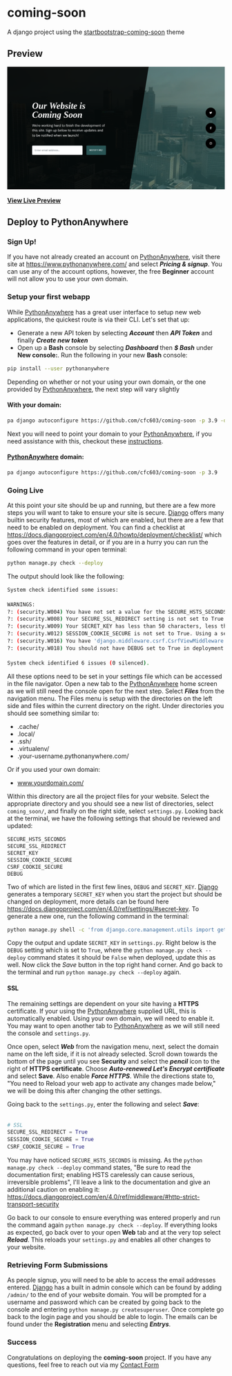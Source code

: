 # coming-soon
A django project using the [startbootstrap-coming-soon](https://github.com/StartBootstrap/startbootstrap-coming-soon) theme

## Preview

[![Coming Soon Preview](preview.png)](https://coming-soon.trevorwatson.info/)

**[View Live Preview](https://coming-soon.trevorwatson.info/)**

## Deploy to PythonAnywhere

### Sign Up!

If you have not already created an account on [PythonAnywhere][1], visit there site at https://www.pythonanywhere.com/ and select ***Pricing & signup***. You can use any of the account options, however, the free **Beginner** account will not allow you to use your own domain.

### Setup your first webapp

While [PythonAnywhere][1] has a great user interface to setup new web applications, the quickest route is via their CLI. Let's set that up:

- Generate a new API token by selecting ***Account*** then ***API Token*** and finally ***Create new token***
- Open up a **Bash** console by selecting ***Dashboard*** then ***$ Bash*** under **New console:**. Run the following in your new **Bash** console:
```bash
pip install --user pythonanywhere
```

Depending on whether or not your using your own domain, or the one provided by [PythonAnywhere][1], the next step will vary slightly

#### With your domain:

```bash
pa django autoconfigure https://github.com/cfc603/coming-soon -p 3.9 -d www.yourdomain.com
```

Next you will need to point your domain to your [PythonAnywhere][1], if you need assistance with this, checkout these [instructions](https://help.pythonanywhere.com/pages/CustomDomains#configuring-the-domain-at-the-domain-registrar).

#### [PythonAnywhere][1] domain:

```bash
pa django autoconfigure https://github.com/cfc603/coming-soon -p 3.9
```

### Going Live

At this point your site should be up and running, but there are a few more steps you will want to take to ensure your site is secure. [Django][2] offers many builtin security features, most of which are enabled, but there are a few that need to be enabled on deployment. You can find a checklist at https://docs.djangoproject.com/en/4.0/howto/deployment/checklist/ which goes over the features in detail, or if you are in a hurry you can run the following command in your open terminal:

```bash
python manage.py check --deploy
```
The output should look like the following:

```bash
System check identified some issues:

WARNINGS:
?: (security.W004) You have not set a value for the SECURE_HSTS_SECONDS setting. If your entire site is served only over SSL, you may want to consider setting a value and enabling HTTP Strict Transport Security. Be sure to read the documentation first; enabling HSTS carelessly can cause serious, irreversible problems.
?: (security.W008) Your SECURE_SSL_REDIRECT setting is not set to True. Unless your site should be available over both SSL and non-SSL connections, you may want to either set this setting True or configure a load balancer or reverse-proxy server to redirect all connections to HTTPS.
?: (security.W009) Your SECRET_KEY has less than 50 characters, less than 5 unique characters, or it's prefixed with 'django-insecure-' indicating that it was generated automatically by Django. Please generate a long and random SECRET_KEY, otherwise many of Django's security-critical features will be vulnerable to attack.
?: (security.W012) SESSION_COOKIE_SECURE is not set to True. Using a secure-only session cookie makes it more difficult for network traffic sniffers to hijack user sessions.
?: (security.W016) You have 'django.middleware.csrf.CsrfViewMiddleware' in your MIDDLEWARE, but you have not set CSRF_COOKIE_SECURE to True. Using a secure-only CSRF cookie makes it more difficult for network traffic sniffers to steal the CSRF token.
?: (security.W018) You should not have DEBUG set to True in deployment.

System check identified 6 issues (0 silenced).
```

All these options need to be set in your settings file which can be accessed in the file navigator. Open a new tab to the [PythonAnywhere][1] home screen as we will still need the console open for the next step. Select ***Files*** from the navigation menu. The Files menu is setup with the directories on the left side and files within the current directory on the right. Under directories you should see something similar to:

- .cache/
- .local/
- .ssh/
- .virtualenv/
- .your-username.pythonanywhere.com/

Or if you used your own domain:

- www.yourdomain.com/

Within this directory are all the project files for your website. Select the appropriate directory and you should see a new list of directories, select `coming_soon/`, and finally on the right side, select `settings.py`. Looking back at the terminal, we have the following settings that should be reviewed and updated:

```
SECURE_HSTS_SECONDS
SECURE_SSL_REDIRECT
SECRET_KEY
SESSION_COOKIE_SECURE
CSRF_COOKIE_SECURE
DEBUG
```

Two of which are listed in the first few lines, `DEBUG` and `SECRET_KEY`. [Django][2] generates a temporary `SECRET_KEY` when you start the project but should be changed on deployment, more details can be found here https://docs.djangoproject.com/en/4.0/ref/settings/#secret-key. To generate a new one, run the following command in the terminal:

```bash
python manage.py shell -c 'from django.core.management.utils import get_random_secret_key; print(get_random_secret_key())'
```

Copy the output and update `SECRET_KEY` in `settings.py`. Right below is the `DEBUG` setting which is set to `True`, where the `python manage.py check --deploy` command states it should be `False` when deployed, update this as well. Now click the *Save* button in the top right hand corner. And go back to the terminal and run `python manage.py check --deploy` again.

#### SSL

The remaining settings are dependent on your site having a **HTTPS** certificate. If your using the [PythonAnywhere][1] supplied URL, this is automatically enabled. Using your own domain, we will need to enable it. You may want to open another tab to [PythonAnywhere][1] as we will still need the console and `settings.py`.

Once open, select ***Web*** from the navigation menu, next, select the domain name on the left side, if it is not already selected. Scroll down towards the bottom of the page until you see **Security** and select the ***pencil*** icon to the right of **HTTPS certificate**. Choose ***Auto-renewed Let's Encrypt certificate*** and select **Save**. Also enable ***Force HTTPS***. While the directions state to, "You need to Reload your web app to activate any changes made below," we will be doing this after changing the other settings.

Going back to the `settings.py`, enter the following and select ***Save***:

```python

# SSL
SECURE_SSL_REDIRECT = True
SESSION_COOKIE_SECURE = True
CSRF_COOKIE_SECURE = True

```

You may have noticed `SECURE_HSTS_SECONDS` is missing. As the `python manage.py check --deploy` command states, "Be sure to read the documentation first; enabling HSTS carelessly can cause serious, irreversible problems", I'll leave a link to the documentation and give an additional caution on enabling it: https://docs.djangoproject.com/en/4.0/ref/middleware/#http-strict-transport-security

Go back to our console to ensure everything was entered properly and run the command again `python manage.py check --deploy`. If everything looks as expected, go back over to your open **Web** tab and at the very top select ***Reload***. This reloads your ``settings.py`` and enables all other changes to your website.

### Retrieving Form Submissions

As people signup, you will need to be able to access the email addresses entered. [Django][2] has a built in admin console which can be found by adding `/admin/` to the end of your website domain. You will be prompted for a username and password which can be created by going back to the console and entering `python manage.py createsuperuser`. Once complete go back to the login page and you should be able to login. The emails can be found under the **Registration** menu and selecting ***Entrys***.

### Success

Congratulations on deploying the **coming-soon** project. If you have any questions, feel free to reach out via my [Contact Form](https://www.trevorwatson.info/contact/contact-entry/create/)

[1]: https://www.pythonanywhere.com/
[2]: https://www.djangoproject.com/
